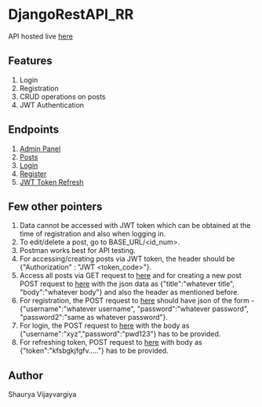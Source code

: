 # DjangoRestAPI_RR
API hosted live [here](http://codemonk263.pythonanywhere.com/posts/)

## Features
1. Login
2. Registration
3. CRUD operations on posts
4. JWT Authentication

## Endpoints
1. [Admin Panel](http://codemonk263.pythonanywhere.com/admin/)
2. [Posts](http://codemonk263.pythonanywhere.com/posts)
3. [Login](http://codemonk263.pythonanywhere.com/login/)
4. [Register](http://codemonk263.pythonanywhere.com/register)
5. [JWT Token Refresh](http://codemonk263.pythonanywhere.com/refresh/)

## Few other pointers
1. Data cannot be accessed with JWT token which can be obtained at the time of registration and also when logging in.
2. To edit/delete a post, go to BASE_URL/<id_num>.
3. Postman works best for API testing.
4. For accessing/creating posts via JWT token, the header should be {"Authorization" : "JWT <token_code>"}.
5. Access all posts via GET request to [here](http://codemonk263.pythonanywhere.com/posts/) and for creating a new post POST request to [here](http://codemonk263.pythonanywhere.com/posts/) with the json data as {"title":"whatever title", "body":"whatever body"} and also the header as mentioned before.
6. For registration, the POST request to [here](http://codemonk263.pythonanywhere.com/register) should have json of the form - {"username":"whatever username", "password":"whatever password", "password2":"same as whatever password"}.
7. For login, the POST request to [here](http://codemonk263.pythonanywhere.com/login/) with the body as {"username":"xyz","password":"pwd123"} has to be provided.
8. For refreshing token, POST request to [here](http://codemonk263.pythonanywhere.com/refresh/) with body as {"token":"kfsbgkjfgfv....."} has to be provided.

## Author
Shaurya Vijayvargiya
